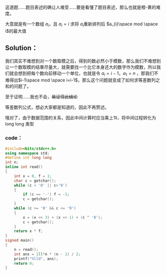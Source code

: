 这道题……题目表述的确让人难受……要是看懂了题目表述，那么也就是橙-黄的难度。

大意就是有一个数组 $a_{i}$，且 $a_{i}= i$ 求将 $a_{i}$重新排列后 $a_{i}\space mod \space i$的最大值 

## Solution：

我们其实不难想到对一个数取模之后，得到的数必然小于模数，那么我们不难想到让一个数取模的结果尽量大，就需要找一个比它本身还大的数字作为模数，所以我们就会想到把每个数向前移动一个单位，也就是令 $a_{i}=i-1$，$a_{1}=n$ ，那我们不难得出$i-1\space mod \space i=i-1$，那么这个问题就变成了如何求等差数列之和的问题了。

至于证明……我也不会，~~易证得此结论~~

等差数列公式，想必大家都是知道的，因此不再赘述。

哦对了，由于数据范围的关系，因此中间计算时应当乘上1ll，将中间过程转化为long long 类型

### code：

```cpp
#include<bits/stdc++.h>
using namespace std;
#define int long long
int n;
inline int read()
{
    int x = 0, f = 1;
    char c = getchar();
    while (c < '0' || c>'9')
    {
        if (c == '-') f = -1;
        c = getchar();
    }
    while (c >= '0' && c <= '9')
    {
        x = (x << 3) + (x << 1) + (c ^ '0');
        c = getchar();
    }
    return x * f;
}
signed main()
{
    n = read();
    int ans = 1ll*n * (n - 1) / 2;
    printf("%lld", ans);
    return 0;
}
```

